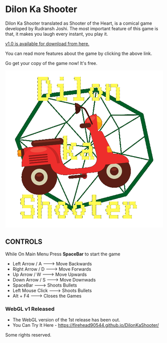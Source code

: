 # Dilon Ka Shooter
Dilon Ka Shooter translated as Shooter of the Heart, is a comical game developed by Rudransh Joshi. The most important feature of this game is that, it makes you laugh every instant, you play it.

<a href ="https://github.com/FireHead90544/DilonKaShooter/releases/tag/v1.0">v1.0 is available for download from here.</a>
<p>You can read more features about the game by clicking the above link.</p>
<p>Go get your copy of the game now! It's free.</p>

![Logo](https://github.com/FireHead90544/DilonKaShooter/blob/master/MainMenu.png)

## CONTROLS

While On Main Menu Press **SpaceBar** to start the game

- Left Arrow / A   ---> Move Backwards
- Right Arrow / D  ---> Move Forwards
- Up Arrow / W     ---> Move Upwards
- Down Arrow / S   ---> Move Downwads
- SpaceBar         ---> Shoots Bullets
- Left Mouse Click ---> Shoots Bullets
- Alt + F4         ---> Closes the Games

### WebGL v1 Released

- The WebGL version of the 1st release has been out.
- You Can Try It Here
      - https://firehead90544.github.io/DilonKaShooter/

<p>Some rights reserved. </p>
